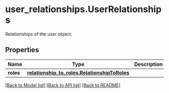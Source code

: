 # user_relationships.UserRelationships

Relationships of the user object.
## Properties
Name | Type | Description | Notes
------------ | ------------- | ------------- | -------------
**roles** | [**relationship_to_roles.RelationshipToRoles**](RelationshipToRoles.md) |  | [optional] 

[[Back to Model list]](README.md#documentation-for-models) [[Back to API list]](README.md#documentation-for-api-endpoints) [[Back to README]](README.md)


